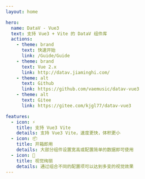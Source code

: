 ```yaml
---
layout: home

hero:
  name: DataV - Vue3
  text: 支持 Vue3 + Vite 的 DataV 组件库
  actions:
    - theme: brand
      text: 快速开始
      link: /Guide/Guide
    - theme: brand
      text: Vue 2.x
      link: http://datav.jiaminghi.com/
    - theme: alt
      text: Github
      link: https://github.com/vaemusic/datav-vue3
    - theme: alt
      text: Gitee
      link: https://gitee.com/kjgl77/datav-vue3

features:
  - icon: ⚡️
    title: 支持 Vue3 Vite 
    details: 支持 Vue3 Vite，速度更快，体积更小
  - icon: 📦
    title: 开箱即用
    details: 大部分组件设置宽高或配置简单的数据即可使用
  - icon: 🎉
    title: 视觉绚丽
    details: 通过组合不同的配置项可以达到多变的视觉效果
---
```

